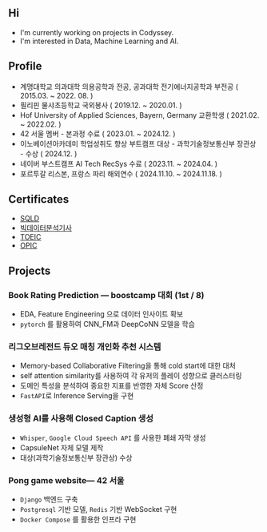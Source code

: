 ## Hi
- I'm currently working on projects in Codyssey.
- I'm interested in Data, Machine Learning and AI.

## Profile

- 계명대학교 의과대학 의용공학과 전공, 공과대학 전기에너지공학과 부전공 ( 2015.03. ~ 2022. 08. )
- 필리핀 물샤초등학교 국외봉사 ( 2019.12. ~ 2020.01. )
- Hof University of Applied Sciences, Bayern, Germany 교환학생 ( 2021.02. ~ 2022.02. )
- 42 서울 멤버 - 본과정 수료 ( 2023.01. ~ 2024.12. )
- 이노베이션아카데미 학업성취도 향상 부트캠프 대상 - 과학기술정보통신부 장관상 - 수상 ( 2024.12. )
- 네이버 부스트캠프 AI Tech RecSys 수료 ( 2023.11. ~ 2024.04. )
- 포르투갈 리스본, 프랑스 파리 해외연수 ( 2024.11.10. ~ 2024.11.18. )
  
## Certificates

- [SQLD](https://github.com/user-attachments/files/18285132/sqld_cert.pdf)
- [빅데이터분석기사](https://github.com/user-attachments/files/18285130/_cert.pdf)
- [TOEIC](https://github.com/user-attachments/assets/77491acc-64a2-4b52-9683-7456c90e8c0f)
- [OPIC](https://github.com/user-attachments/assets/165e6907-a4d2-41e2-b9b6-370c1b11300a)


## Projects

### Book Rating Prediction —  boostcamp 대회 (1st / 8)
- EDA, Feature Engineering 으로 데이터 인사이트 확보
- `pytorch` 를 활용하여 CNN_FM과 DeepCoNN 모델을 학습

### 리그오브레전드 듀오 매칭 개인화 추천 시스템
- Memory-based Collaborative Filtering을 통해 cold start에 대한 대처
- self attention similarity를 사용하여 각 유저의 플레이 성향으로 클러스터링
- 도메인 특성을 분석하여 중요한 지표를 반영한 자체 Score 산정
- `FastAPI`로 Inference Serving을 구현

### 생성형 AI를 사용해 Closed Caption 생성
- `Whisper`, `Google Cloud Speech API` 를 사용한 폐쇄 자막 생성
- CapsuleNet 자체 모델 제작
- 대상(과학기술정보통신부 장관상) 수상

### Pong game website— 42 서울
- `Django` 백엔드 구축
- `Postgresql` 기반 모델, `Redis` 기반 WebSocket 구현
- `Docker Compose` 를 활용한 인프라 구현
